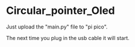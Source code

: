 # Circular_pointer_Oled


Just upload the "main.py" file to "pi pico".

The next time you plug in the usb cable it will start. 
